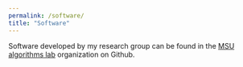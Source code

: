```yaml
---
permalink: /software/
title: "Software"
---
```


Software developed by my research group can be found in the [MSU algorithms lab](https://github.com/msu-alglab) organization on Github.